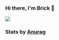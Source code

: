 ### Hi there, I'm Brick 👋

  <img align="center" src="https://github-readme-stats.vercel.app/api?username=garethbrickman&show_icons=true" />
  
### Stats by [Anurag](https://github.com/anuraghazra/github-readme-stats)

<!--
**garethbrickman/garethbrickman** is a ✨ _special_ ✨ repository because its `README.md` (this file) appears on your GitHub profile.
  <img align="center" src="https://github-readme-stats.vercel.app/api/top-langs/?username=garethbrickman&layout=compact&theme=radical" />

Here are some ideas to get you started:

- 🔭 I’m currently working on ...
- 🌱 I’m currently learning ...
- 👯 I’m looking to collaborate on ...
- 🤔 I’m looking for help with ...
- 💬 Ask me about ...
- 📫 How to reach me: ...
- 😄 Pronouns: ...
- ⚡ Fun fact: ...
-->
